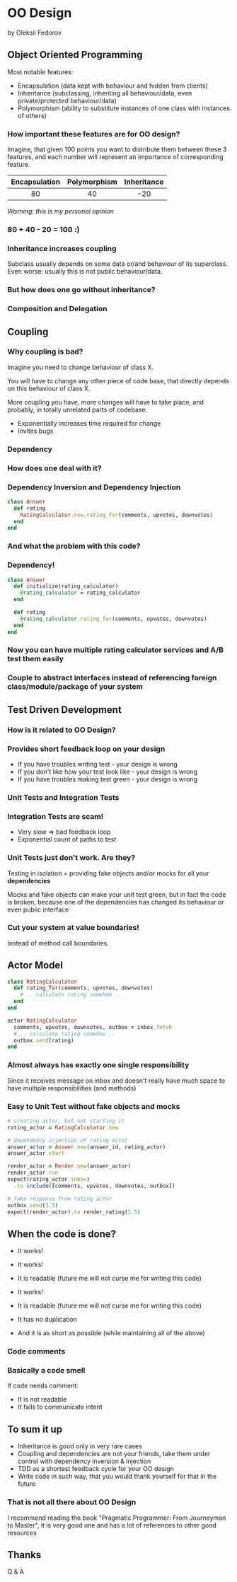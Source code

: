 # OO Design

by Oleksii Fedorov



## Object Oriented Programming


Most notable features:

- Encapsulation (data kept with behaviour and hidden from clients)
- Inheritance (subclassing, inheriting all behaviour/data, even private/protected behaviour/data)
- Polymorphism (ability to substitute instances of one class with instances of others)


### How important these features are for OO design?

Imagine, that given 100 points you want to distribute them between these 3 features, and each number will represent an importance of corresponding feature.


|Encapsulation|Polymorphism|Inheritance|
|:--:|:--:|:--:|
|80|40|-20|

*Warning: this is my personal opinion*


### 80 + 40 - 20 = 100 :)


### Inheritance increases coupling

Subclass usually depends on some data or/and behaviour of its superclass. Even worse: usually this is not public behaviour/data.


### But how does one go without inheritance?


### Composition and Delegation



## Coupling


### Why coupling is bad?


Imagine you need to change behaviour of class X.

You will have to change any other piece of code base, that directly depends on this behaviour of class X.

More coupling you have, more changes will have to take place, and probably, in totally unrelated parts of codebase.


- Exponentially increases time required for change
- Invites bugs


### Dependency


### How does one deal with it?


### Dependency Inversion and Dependency Injection


```ruby
class Answer
  def rating
    RatingCalculator.new.rating_for(comments, upvotes, downvotes)
  end
end
```


### And what the problem with this code?


### Dependency!


```ruby
class Answer
  def initialize(rating_calculator)
    @rating_calculator = rating_calculator
  end

  def rating
    @rating_calculator.rating_for(comments, upvotes, downvotes)
  end
end
```


### Now you can have multiple rating calculator services and A/B test them easily


### Couple to abstract interfaces instead of referencing foreign class/module/package of your system



## Test Driven Development


### How is it related to OO Design?


### Provides short feedback loop on your design


- If you have troubles writing test - your design is wrong
- If you don't like how your test look like - your design is wrong
- If you have troubles making test green - your design is wrong


### Unit Tests and Integration Tests


### Integration Tests are scam!

- Very slow => bad feedback loop
- Exponential count of paths to test


### Unit Tests just don't work. Are they?


Testing in isolation = providing fake objects and/or mocks for all your **dependencies**

Mocks and fake objects can make your unit test green, but in fact the code is broken, because one of the dependencies has changed its behaviour or even public interface


### Cut your system at value boundaries!

Instead of method call boundaries.



## Actor Model


```ruby
class RatingCalculator
  def rating_for(comments, upvotes, downvotes)
    # .. calculate rating somehow ..
  end
end
```


```ruby
actor RatingCalculator
  comments, upvotes, downvotes, outbox = inbox.fetch
  # .. calculate rating somehow ..
  outbox.send(rating)
end
```


### Almost always has exactly one single responsibility

Since it receives message on inbox and doesn't really have much space to have multiple responsibilities (and methods)


### Easy to Unit Test without fake objects and mocks


```ruby
# creating actor, but not starting it
rating_actor = RatingCalculator.new

# dependency injection of rating actor
answer_actor = Answer.new(answer_id, rating_actor)
answer_actor.start

render_actor = Render.new(answer_actor)
render_actor.run
expect(rating_actor.inbox)
  .to include([comments, upvotes, downvotes, outbox])

# fake response from rating actor
outbox.send(3.5)
expect(render_actor).to render_rating(3.5)
```



## When the code is done?


- It works!


- It works!
- It is readable (future me will not curse me for writing this code)


- It works!
- It is readable (future me will not curse me for writing this code)
- It has no duplication
- And it is as short as possible (while maintaining all of the above)


### Code comments


### Basically a code smell


If code needs comment:

- It is not readable
- It fails to communicate intent



## To sum it up


- Inheritance is good only in very rare cases
- Coupling and dependencies are not your friends, take them under control with dependency inversion & injection
- TDD as a shortest feedback cycle for your OO design
- Write code in such way, that you would thank yourself for that in the future


### That is not all there about OO Design

I recommend reading the book "Pragmatic Programmer: From Journeyman to Master", it is very good one and has a lot of references to other good resources



## Thanks

Q & A
